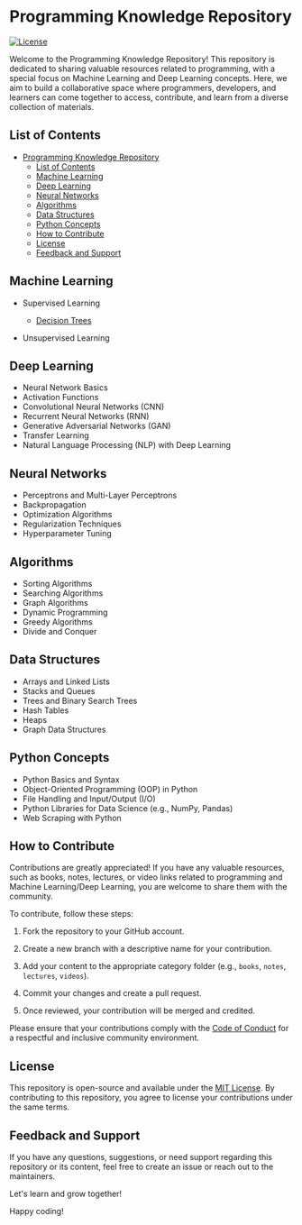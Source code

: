 # Programming Knowledge Repository

[![License](https://img.shields.io/badge/License-MIT-blue.svg)](LICENSE)

Welcome to the Programming Knowledge Repository! This repository is dedicated to sharing valuable resources related to programming, with a special focus on Machine Learning and Deep Learning concepts. Here, we aim to build a collaborative space where programmers, developers, and learners can come together to access, contribute, and learn from a diverse collection of materials.

## List of Contents

- [Programming Knowledge Repository](#programming-knowledge-repository)
  - [List of Contents](#list-of-contents)
  - [Machine Learning](#machine-learning)
  - [Deep Learning](#deep-learning)
  - [Neural Networks](#neural-networks)
  - [Algorithms](#algorithms)
  - [Data Structures](#data-structures)
  - [Python Concepts](#python-concepts)
  - [How to Contribute](#how-to-contribute)
  - [License](#license)
  - [Feedback and Support](#feedback-and-support)

## Machine Learning

- Supervised Learning

  - [Decision Trees](machine-learning/supervised_learning/decision_trees.md)
  
- Unsupervised Learning

## Deep Learning

- Neural Network Basics
- Activation Functions
- Convolutional Neural Networks (CNN)
- Recurrent Neural Networks (RNN)
- Generative Adversarial Networks (GAN)
- Transfer Learning
- Natural Language Processing (NLP) with Deep Learning

## Neural Networks

- Perceptrons and Multi-Layer Perceptrons
- Backpropagation
- Optimization Algorithms
- Regularization Techniques
- Hyperparameter Tuning

## Algorithms

- Sorting Algorithms
- Searching Algorithms
- Graph Algorithms
- Dynamic Programming
- Greedy Algorithms
- Divide and Conquer

## Data Structures

- Arrays and Linked Lists
- Stacks and Queues
- Trees and Binary Search Trees
- Hash Tables
- Heaps
- Graph Data Structures

## Python Concepts

- Python Basics and Syntax
- Object-Oriented Programming (OOP) in Python
- File Handling and Input/Output (I/O)
- Python Libraries for Data Science (e.g., NumPy, Pandas)
- Web Scraping with Python

## How to Contribute

Contributions are greatly appreciated! If you have any valuable resources, such as books, notes, lectures, or video links related to programming and Machine Learning/Deep Learning, you are welcome to share them with the community.

To contribute, follow these steps:

1. Fork the repository to your GitHub account.

2. Create a new branch with a descriptive name for your contribution.

3. Add your content to the appropriate category folder (e.g., `books`, `notes`, `lectures`, `videos`).

4. Commit your changes and create a pull request.

5. Once reviewed, your contribution will be merged and credited.

Please ensure that your contributions comply with the [Code of Conduct](CODE_OF_CONDUCT.md) for a respectful and inclusive community environment.

## License

This repository is open-source and available under the [MIT License](LICENSE). By contributing to this repository, you agree to license your contributions under the same terms.

## Feedback and Support

If you have any questions, suggestions, or need support regarding this repository or its content, feel free to create an issue or reach out to the maintainers.

Let's learn and grow together!

Happy coding!

